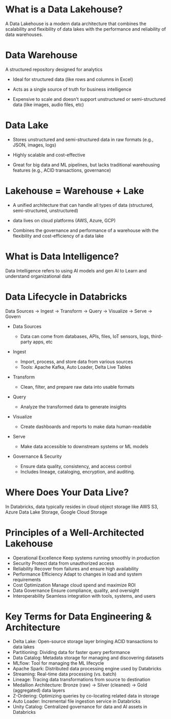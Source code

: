 # What is a Data Lakehouse?

A Data Lakehouse is a modern data architecture that combines the scalability and flexibility of data lakes with the performance and reliability of data warehouses.

# Data Warehouse

A structured repository designed for analytics

- Ideal for structured data (like rows and columns in Excel)

- Acts as a single source of truth for business intelligence

- Expensive to scale and doesn't support unstructured or semi-structured data (like images, audio files, etc)

# Data Lake

- Stores unstructured and semi-structured data in raw formats (e.g., JSON, images, logs)

- Highly scalable and cost-effective

- Great for big data and ML pipelines, but lacks traditional warehousing features (e.g., ACID transactions, governance) 

# Lakehouse = Warehouse + Lake

- A unified architecture that can handle all types of data (structured, semi-structured, unstructured)

- data lives on cloud platforms (AWS, Azure, GCP)

- Combines the governance and performance of a warehouse with the flexibility and cost-efficiency of a data lake

# What is Data Intelligence?

Data Intelligence refers to using AI models and  gen AI to Learn and understand organizational data

# Data Lifecycle in Databricks
Data Sources → Ingest → Transform → Query → Visualize → Serve → Govern

- Data Sources
  - Data can come from databases, APIs, files, IoT sensors, logs, third-party apps, etc

- Ingest
    - Import, process, and store data from various sources
    - Tools: Apache Kafka, Auto Loader, Delta Live Tables

- Transform
    - Clean, filter, and prepare raw data into usable formats

- Query
    - Analyze the transformed data to generate insights

- Visualize
    - Create dashboards and reports to make data human-readable

- Serve
    - Make data accessible to downstream systems or ML models

- Governance & Security
    - Ensure data quality, consistency, and access control
    - Includes lineage, cataloging, encryption, and auditing.

# Where Does Your Data Live?

In Databricks, data typically resides in cloud object storage like AWS S3, Azure Data Lake Storage, Google Cloud Storage

# Principles of a Well-Architected Lakehouse
- Operational Excellence	Keep systems running smoothly in production
- Security	Protect data from unauthorized access
- Reliability	Recover from failures and ensure high availability
- Performance Efficiency	Adapt to changes in load and system requirements
- Cost Optimization	Manage cloud spend and maximize ROI
- Data Governance	Ensure compliance, quality, and oversight
- Interoperability	Seamless integration with tools, systems, and users

# Key Terms for Data Engineering & Architecture

- Delta Lake:	Open-source storage layer bringing ACID transactions to data lakes
- Partitioning:	Dividing data for faster query performance
- Data Catalog:	Metadata storage for managing and discovering datasets
- MLflow:	Tool for managing the ML lifecycle
- Apache Spark:	Distributed data processing engine used by Databricks
- Streaming:	Real-time data processing (vs. batch)
- Lineage:	Tracing data transformations from source to destination
- Medallion Architecture:	Bronze (raw) → Silver (cleaned) → Gold (aggregated) data layers
- Z-Ordering:	Optimizing queries by co-locating related data in storage
- Auto Loader:	Incremental file ingestion service in Databricks
- Unity Catalog: Centralized governance for data and AI assets in Databricks



